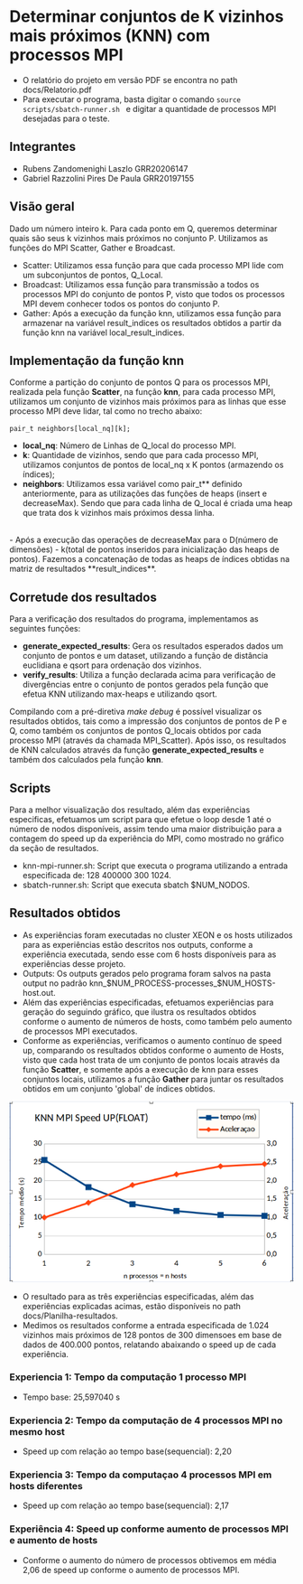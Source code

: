 # Determinar conjuntos de K vizinhos mais próximos (KNN) com processos MPI
- O relatório do projeto em versão PDF se encontra no path docs/Relatorio.pdf 
- Para executar o programa, basta digitar o comando ```source scripts/sbatch-runner.sh ``` e digitar a quantidade de processos MPI desejadas para o teste. 

## Integrantes
* Rubens Zandomenighi Laszlo GRR20206147
* Gabriel Razzolini Pires De Paula GRR20197155

## Visão geral    
Dado um número inteiro k. Para cada ponto em Q, queremos determinar quais são seus k vizinhos mais próximos no conjunto P. Utilizamos as funções do MPI Scatter, Gather e Broadcast. 
- Scatter: Utilizamos essa função para que cada processo MPI lide com um subconjuntos de pontos, Q_Local. 
- Broadcast: Utilizamos essa função para transmissão a todos os processos MPI do conjunto de pontos P, visto que todos os processos MPI devem conhecer todos os pontos do conjunto P. 
- Gather: Após a execução da função knn, utilizamos essa função para armazenar na variável result_indices os resultados obtidos a partir da função knn na variável local_result_indices.  

## Implementação da função knn
Conforme a partição do conjunto de pontos Q para os processos MPI, realizada pela função **Scatter**, na função **knn**, para cada processo MPI, utilizamos um conjunto de vizinhos mais próximos para as linhas que esse processo MPI deve lidar, tal como no trecho abaixo:   
```
pair_t neighbors[local_nq][k];
```
- **local_nq**: Número de Linhas de Q_local do processo MPI.
- **k**: Quantidade de vizinhos, sendo que para cada processo MPI, utilizamos conjuntos de pontos de local_nq x K pontos (armazendo os índices); 
- **neighbors**: Utilizamos essa variável como pair_t** definido anteriormente, para as utilizações das funções de heaps (insert e decreaseMax). Sendo que para cada linha de Q_local é criada uma heap que trata dos k vizinhos mais próximos dessa linha.
<br>
- Após a execução das operações de decreaseMax para o D(número de dimensões) - k(total de pontos inseridos para inicialização das heaps de pontos). Fazemos a concatenação de todas as heaps de índices obtidas na matriz de resultados **result_indices**.  

## Corretude dos resultados 
Para a verificação dos resultados do programa, implementamos as seguintes funções: 
- **generate_expected_results**: Gera os resultados esperados dados um conjunto de pontos e um dataset, utilizando a função de distância euclidiana e qsort para ordenação dos vizinhos.
- **verify_results**: Utiliza a função declarada acima para verificação de divergências entre o conjunto de pontos gerados pela função que efetua KNN utilizando max-heaps e utilizando qsort. 

Compilando com a pré-diretiva _make debug_ é possível visualizar os resultados obtidos, tais como a impressão dos conjuntos de pontos de P e Q, como também os conjuntos de pontos Q_locais obtidos por cada processo MPI (através da chamada MPI_Scatter). Após isso, os resultados de KNN calculados através da função **generate_expected_results** e também dos calculados pela função **knn**. 


## Scripts
Para a melhor visualização dos resultado, além das experiências especificas, efetuamos um script para que efetue o loop desde 1 até o número de nodos disponíveis, assim tendo uma maior distribuição para a contagem do speed up da experiência do MPI, como mostrado no gráfico da seção de resultados. 

- knn-mpi-runner.sh: Script que executa o programa utilizando a entrada especificada de: 128 400000 300 1024. 
- sbatch-runner.sh: Script que executa sbatch $NUM_NODOS. 

## Resultados obtidos
- As experiências foram executadas no cluster XEON e os hosts utilizados para as experiências estão descritos nos outputs, conforme a experiência executada, sendo esse com 6 hosts disponíveis para as experiências desse projeto. 
- Outputs: Os outputs gerados pelo programa foram salvos na pasta output no padrão knn_$NUM_PROCESS-processes_$NUM_HOSTS-host.out. 
- Além das experiências especificadas, efetuamos experiências para geração do seguindo gráfico, que ilustra os resultados obtidos conforme o aumento de números de hosts, como também pelo aumento de processos MPI executados. 
- Conforme as experiências, verificamos o aumento contínuo de speed up, comparando os resultados obtidos conforme o aumento de Hosts, visto que cada host trata de um conjunto de pontos locais através da função **Scatter**, e somente após a execução de knn para esses conjuntos locais, utilizamos a função **Gather** para juntar os resultados obtidos em um conjunto 'global' de índices obtidos.

![Gráfico Speed Up por processos](docs/grafico-speed-up-img.png)

- O resultado para as três experiências especificadas, além das experiências explicadas acimas, estão disponíveis no path docs/Planilha-resultados. 
- Medimos os resultados conforme a entrada especificada de 1.024 vizinhos mais próximos de 128 pontos de 300 dimensoes em base de dados de 400.000 pontos, relatando abaixando o speed up de cada experiência.

### Experiencia 1: Tempo da computação 1 processo MPI
- Tempo base: 25,597040 s
### Experiencia 2: Tempo da computação de 4 processos MPI no mesmo host
- Speed up com relação ao tempo base(sequencial): 2,20
### Experiencia 3: Tempo da computaçao 4 processos MPI em hosts diferentes
- Speed up com relação ao tempo base(sequencial): 2,17
### Experiência 4: Speed up conforme aumento de processos MPI e aumento de hosts
- Conforme o aumento do número de processos obtivemos em média 2,06 de speed up conforme o aumento de processos MPI. 
